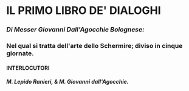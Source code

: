 # IL PRIMO LIBRO DE' DIALOGHI
### _Di Messer Giovanni Dall'Agocchie Bolognese:_
### Nel qual si tratta dell'arte dello Schermire; diviso in cinque giornate.

#### INTERLOCUTORI
#### _M. Lepido Ranieri, & M. Giovanni dall'Agocchie._
